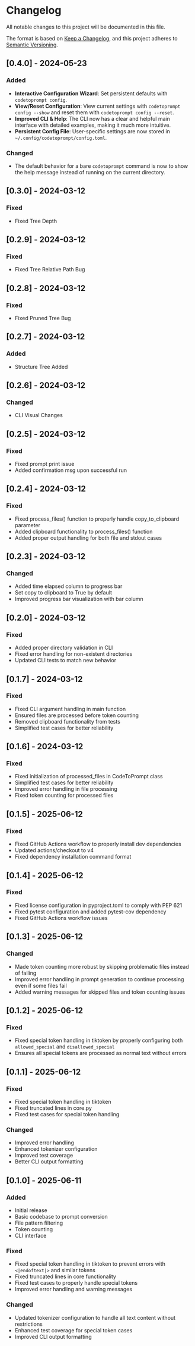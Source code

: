 # Changelog

All notable changes to this project will be documented in this file.

The format is based on [Keep a Changelog](https://keepachangelog.com/en/1.0.0/),
and this project adheres to [Semantic Versioning](https://semver.org/spec/v2.0.0.html).

## [0.4.0] - 2024-05-23

### Added
- **Interactive Configuration Wizard**: Set persistent defaults with `codetoprompt config`.
- **View/Reset Configuration**: View current settings with `codetoprompt config --show` and reset them with `codetoprompt config --reset`.
- **Improved CLI & Help**: The CLI now has a clear and helpful main interface with detailed examples, making it much more intuitive.
- **Persistent Config File**: User-specific settings are now stored in `~/.config/codetoprompt/config.toml`.

### Changed
- The default behavior for a bare `codetoprompt` command is now to show the help message instead of running on the current directory.

## [0.3.0] - 2024-03-12

### Fixed
- Fixed Tree Depth

## [0.2.9] - 2024-03-12

### Fixed
- Fixed Tree Relative Path Bug

## [0.2.8] - 2024-03-12

### Fixed
- Fixed Pruned Tree Bug

## [0.2.7] - 2024-03-12

### Added
- Structure Tree Added

## [0.2.6] - 2024-03-12

### Changed
- CLI Visual Changes

## [0.2.5] - 2024-03-12

### Fixed
- Fixed prompt print issue
- Added confirmation msg upon successful run

## [0.2.4] - 2024-03-12

### Fixed
- Fixed process_files() function to properly handle copy_to_clipboard parameter
- Added clipboard functionality to process_files() function
- Added proper output handling for both file and stdout cases

## [0.2.3] - 2024-03-12

### Changed
- Added time elapsed column to progress bar
- Set copy to clipboard to True by default
- Improved progress bar visualization with bar column

## [0.2.0] - 2024-03-12

### Fixed
- Added proper directory validation in CLI
- Fixed error handling for non-existent directories
- Updated CLI tests to match new behavior

## [0.1.7] - 2024-03-12

### Fixed
- Fixed CLI argument handling in main function
- Ensured files are processed before token counting
- Removed clipboard functionality from tests
- Simplified test cases for better reliability

## [0.1.6] - 2024-03-12

### Fixed
- Fixed initialization of processed_files in CodeToPrompt class
- Simplified test cases for better reliability
- Improved error handling in file processing
- Fixed token counting for processed files

## [0.1.5] - 2025-06-12

### Fixed
- Fixed GitHub Actions workflow to properly install dev dependencies
- Updated actions/checkout to v4
- Fixed dependency installation command format

## [0.1.4] - 2025-06-12

### Fixed
- Fixed license configuration in pyproject.toml to comply with PEP 621
- Fixed pytest configuration and added pytest-cov dependency
- Fixed GitHub Actions workflow issues

## [0.1.3] - 2025-06-12

### Changed
- Made token counting more robust by skipping problematic files instead of failing
- Improved error handling in prompt generation to continue processing even if some files fail
- Added warning messages for skipped files and token counting issues

## [0.1.2] - 2025-06-12

### Fixed
- Fixed special token handling in tiktoken by properly configuring both `allowed_special` and `disallowed_special`
- Ensures all special tokens are processed as normal text without errors

## [0.1.1] - 2025-06-12

### Fixed
- Fixed special token handling in tiktoken
- Fixed truncated lines in core.py
- Fixed test cases for special token handling

### Changed
- Improved error handling
- Enhanced tokenizer configuration
- Improved test coverage
- Better CLI output formatting

## [0.1.0] - 2025-06-11

### Added
- Initial release
- Basic codebase to prompt conversion
- File pattern filtering
- Token counting
- CLI interface

### Fixed
- Fixed special token handling in tiktoken to prevent errors with `<|endoftext|>` and similar tokens
- Fixed truncated lines in core functionality
- Fixed test cases to properly handle special tokens
- Improved error handling and warning messages

### Changed
- Updated tokenizer configuration to handle all text content without restrictions
- Enhanced test coverage for special token cases
- Improved CLI output formatting
